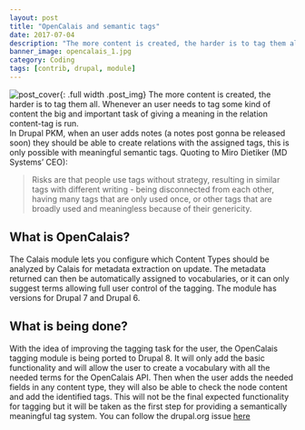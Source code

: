 ```yaml
---
layout: post
title: "OpenCalais and semantic tags"
date: 2017-07-04
description: "The more content is created, the harder is to tag them all. Whenever an user needs to tag some kind of content the big and important..."
banner_image: opencalais_1.jpg
category: Coding
tags: [contrib, drupal, module]
---
```

![post_cover]({{site.baseurl}}/assets/post_img/opencalais_1.jpg){: .full width .post_img}
The more content is created, the harder is to tag them all. Whenever an user needs to tag some kind of content the big and important task of giving a meaning in the relation content-tag is run.  
In Drupal PKM, when an user adds notes (a notes post gonna be released soon) they should be able to create relations with the assigned tags, this is only possible with meaningful semantic tags.
Quoting to Miro Dietiker (MD Systems’ CEO):
<blockquote>
Risks are that people use tags without strategy, resulting in similar tags with different writing - being disconnected from each other, having many tags that are only used once, or other tags that are broadly used and meaningless because of their genericity.
</blockquote>

## What is OpenCalais?
The Calais module lets you configure which Content Types should be analyzed by Calais for metadata extraction on update. The metadata returned can then be automatically assigned to vocabularies, or it can only suggest terms allowing full user control of the tagging. The module has versions for Drupal 7 and Drupal 6.
## What is being done?
With the idea of improving the tagging task for the user, the OpenCalais tagging module is being ported to Drupal 8. It will only add the basic functionality and will allow the user to create a vocabulary with all the needed terms for the OpenCalais API. Then when the user adds the needed fields in any content type, they will also be able to check the node content and add the identified tags.
This will not be the final expected functionality for tagging but it will be taken as the first step for providing a semantically meaningful tag system.
You can follow the drupal.org issue [here](https://www.drupal.org/node/2890779)

